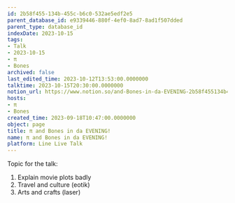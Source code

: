 ```yaml
---
id: 2b58f455-134b-455c-b6c0-532ae5edf2e5
parent_database_id: e9339446-880f-4ef0-8ad7-8ad1f507dded
parent_type: database_id
indexDate: 2023-10-15
tags:
- Talk
- 2023-10-15
- π
- Bones
archived: false
last_edited_time: 2023-10-12T13:53:00.0000000
talktime: 2023-10-15T20:30:00.0000000
notion_url: https://www.notion.so/and-Bones-in-da-EVENING-2b58f455134b455cb6c0532ae5edf2e5
hosts:
- π
- Bones
created_time: 2023-09-18T10:47:00.0000000
object: page
title: π and Bones in da EVENING!
name: π and Bones in da EVENING!
platform: Line Live Talk
---
```


Topic for the talk:
1. Explain movie plots  badly 
2. Travel and culture (eotik)
3. Arts and crafts (laser)

























